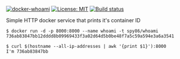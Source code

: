 
[![docker-whoami](https://img.shields.io/badge/spy86-whoami-blue.svg)](https://cloud.docker.com/repository/docker/spy86/whoami) [![License: MIT](https://img.shields.io/badge/License-MIT-yellow.svg)](https://opensource.org/licenses/MIT) [![Build status](https://dev.azure.com/DevOpsSysOps/Docker/_apis/build/status/Build-docker-whoami)](https://dev.azure.com/DevOpsSysOps/Docker/_build/latest?definitionId=35)

Simple HTTP docker service that prints it's container ID

    $ docker run -d -p 8000:8000 --name whoami -t spy86/whoami
    736ab83847bb12dddd8b09969433f3a02d64d5b0be48f7a5c59a594e3a6a3541
    
    $ curl $(hostname --all-ip-addresses | awk '{print $1}'):8000
    I'm 736ab83847bb